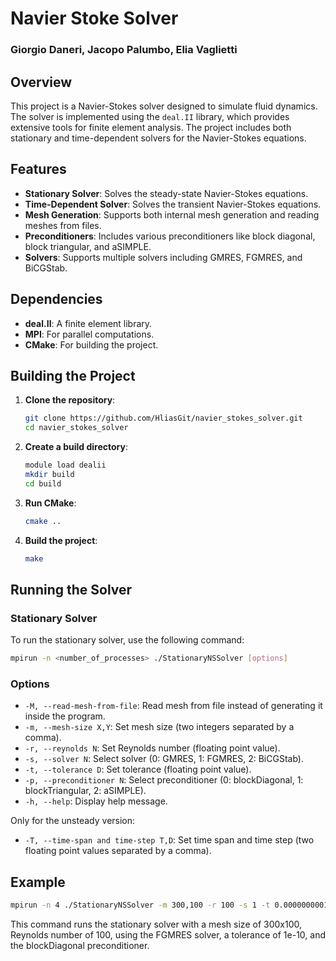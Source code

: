 # Navier Stoke Solver
### Giorgio Daneri, Jacopo Palumbo, Elia Vaglietti

## Overview

This project is a Navier-Stokes solver designed to simulate fluid dynamics. The solver is implemented using the ```deal.II``` library, which provides extensive tools for finite element analysis. The project includes both stationary and time-dependent solvers for the Navier-Stokes equations.

## Features

- **Stationary Solver**: Solves the steady-state Navier-Stokes equations.
- **Time-Dependent Solver**: Solves the transient Navier-Stokes equations.
- **Mesh Generation**: Supports both internal mesh generation and reading meshes from files.
- **Preconditioners**: Includes various preconditioners like block diagonal, block triangular, and aSIMPLE.
- **Solvers**: Supports multiple solvers including GMRES, FGMRES, and BiCGStab.

## Dependencies

- **deal.II**: A finite element library.
- **MPI**: For parallel computations.
- **CMake**: For building the project.

## Building the Project

1. **Clone the repository**:
    ```sh
    git clone https://github.com/HliasGit/navier_stokes_solver.git
    cd navier_stokes_solver
    ```

2. **Create a build directory**:
    ```sh
    module load dealii
    mkdir build
    cd build
    ```

3. **Run CMake**:
    ```sh
    cmake ..
    ```

4. **Build the project**:
    ```sh
    make
    ```

## Running the Solver

### Stationary Solver

To run the stationary solver, use the following command:
```sh
mpirun -n <number_of_processes> ./StationaryNSSolver [options]
```

### Options

- `-M, --read-mesh-from-file`: Read mesh from file instead of generating it inside the program.
- `-m, --mesh-size X,Y`: Set mesh size (two integers separated by a comma).
- `-r, --reynolds N`: Set Reynolds number (floating point value).
- `-s, --solver N`: Select solver (0: GMRES, 1: FGMRES, 2: BiCGStab).
- `-t, --tolerance D`: Set tolerance (floating point value).
- `-p, --preconditioner N`: Select preconditioner (0: blockDiagonal, 1: blockTriangular, 2: aSIMPLE).
- `-h, --help`: Display help message.

Only for the unsteady version:
- `-T, --time-span and time-step T,D`: Set time span and time step (two floating point values separated by a comma).

## Example

```sh
mpirun -n 4 ./StationaryNSSolver -m 300,100 -r 100 -s 1 -t 0.0000000001 -p 0
```

This command runs the stationary solver with a mesh size of 300x100, Reynolds number of 100, using the FGMRES solver, a tolerance of 1e-10, and the blockDiagonal preconditioner.